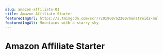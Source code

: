 ```yaml
---
slug: amazon-affiliate-01
title: Amazon Affiliate Starter
featuredImgUrl: https://s.tmimgcdn.com/scr/720x960/62200/monstroid2-multipurpose-modular-elementor-wordpress-theme_62222-original.jpg
featuredImgAlt: Mountains with a starry sky
---
```


# Amazon Affiliate Starter
